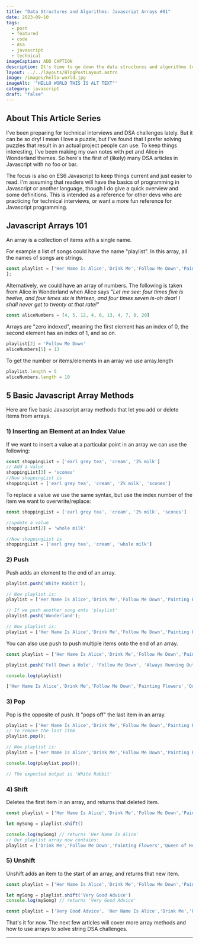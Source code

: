 ```yaml
---
title: "Data Structures and Algorithms: Javascript Arrays #01"
date: 2023-09-10
tags:
  - post
  - featured
  - code
  - dsa
  - javascript
  - technical
imageCaption: ADD CAPTION
description: It's time to go down the data structures and algorithms (dsa) rabbit hole. But let's make things more fun - no "foo" and "bar" here! This is a series of pet and Alice in Wonderland themed DSA articles. We're starting with the basics of arrays in Javascript.
layout: ../../layouts/BlogPostLayout.astro
image: /images/hello-world.jpg
imageAlt: '"HELLO WORLD THIS IS ALT TEXT"'
category: javascript
draft: "false"
---
```

## About This Article Series

I've been preparing for technical interviews and DSA challenges lately. But it can be so dry! I mean I love a puzzle, but I've found that I prefer solving puzzles that result in an actual project people can use. To keep things interesting, I've been making my own notes with pet and Alice in Wonderland themes. So here's the first of (likely) many DSA articles in Javascript with no foo or bar. 

The focus is also on ES6 Javascript to keep things current and just easier to read. I'm assuming that readers will have the basics of programming in Javascript or another language, though I do give a quick overview and some definitions. This is intended as a reference for other devs who are practicing for technical interviews, or want a more fun reference for Javascript programming.

## Javascript Arrays 101

An array is a collection of items with a single name.

For example a list of songs could have the name "playlist". In this array, all the names of songs are strings.

```js
const playlist = ['Her Name Is Alice','Drink Me','Follow Me Down','Painting Flowers','Queen of Hearts'
];
```
Alternatively, we could have an array of numbers. The following is taken from Alice in Wonderland when Alice says *"Let me see: four times five is twelve, and four times six is thirteen, and four times seven is-oh dear! I shall never get to twenty at that rate!"* 

```js
const aliceNumbers = [4, 5, 12, 4, 6, 13, 4, 7, 0, 20]
```

Arrays are "zero indexed", meaning the first element has an index of 0, the second element has an index of 1, and so on.

```js
playlist[2] = 'Follow Me Down'
aliceNumbers[5] = 13
```

To get the number or items/elements in an  array we use array.length

```js
playlist.length = 5
aliceNumbers.length = 10
```

## 5 Basic Javascript Array Methods 

Here are five basic Javascript array methods that let you add or delete items from arrays.

### 1) Inserting an Element at an Index Value

If we want to insert a value at a particular point in an array we can use the following:


```js
const shoppingList = ['earl grey tea', 'cream', '2% milk']
// Add a value
shoppingList[3] = 'scones'
//Now shoppingList is
shoppingList = ['earl grey tea', 'cream', '2% milk', 'scones']
```

To replace a value we use the same syntax, but use the index number of the item we want to overwrite/replace:

```js
const shoppingList = ['earl grey tea', 'cream', '2% milk', 'scones']

//update a value
shoppingList[2] = 'whole milk'

//Now shoppingList is
shoppingList = ['earl grey tea', 'cream', 'whole milk']
```
### 2) Push

Push adds an element to the end of an array.

```js
playlist.push('White Rabbit');

// Now playlist is:
playlist = ['Her Name Is Alice','Drink Me','Follow Me Down','Painting Flowers','Queen of Hearts', 'White Rabbit'];

// If we push another song onto 'playlist' 
playlist.push('Wonderland');

// Now playlist is:
playlist = ['Her Name Is Alice','Drink Me','Follow Me Down','Painting Flowers','Queen of Hearts', 'White Rabbit', 'Wonderland'];

```

You can also use push to push multiple items onto the end of an array.

```js
const playlist = ['Her Name Is Alice','Drink Me','Follow Me Down','Painting Flowers','Queen of Hearts', 'White Rabbit', 'Wonderland'];

playlist.push('Fell Down a Hole', 'Follow Me Down', 'Always Running Out of Time')

console.log(playlist)

['Her Name Is Alice','Drink Me','Follow Me Down','Painting Flowers','Queen of Hearts', 'White Rabbit', 'Wonderland', 'Fell Down a Hole', 'Follow Me Down', 'Always Running Out of Time'];
```

### 3) Pop

Pop is the opposite of push. It "pops off" the last item in an array.

```js
playlist = ['Her Name Is Alice','Drink Me','Follow Me Down','Painting Flowers','Queen of Hearts', 'White Rabbit', 'Wonderland'];
// To remove the last item
playlist.pop(); 

// Now playlist is:
playlist = ['Her Name Is Alice','Drink Me','Follow Me Down','Painting Flowers','Queen of Hearts', 'White Rabbit'];

console.log(playlist.pop());

// The expected output is 'White Rabbit'

```


### 4) Shift

Deletes the first item in an array, and returns that deleted item.

```js
const playlist = ['Her Name Is Alice','Drink Me','Follow Me Down','Painting Flowers','Queen of Hearts', 'White Rabbit', 'Wonderland'];

let mySong = playlist.shift()

console.log(mySong) // returns 'Her Name Is Alice'
// Our playlist array now contains:
playlist = ['Drink Me','Follow Me Down','Painting Flowers','Queen of Hearts', 'White Rabbit', 'Wonderland'];
```

### 5) Unshift

Unshift adds an item to the start of an array, and returns that new item.

```js
const playlist = ['Her Name Is Alice','Drink Me','Follow Me Down','Painting Flowers','Queen of Hearts', 'White Rabbit', 'Wonderland'];

let mySong = playlist.shift('Very Good Advice')
console.log(mySong) // returns 'Very Good Advice'

const playlist = ['Very Good Advice', 'Her Name Is Alice','Drink Me','Follow Me Down','Painting Flowers','Queen of Hearts', 'White Rabbit', 'Wonderland'];
```


That's it for now. The next few articles will cover more array methods and how to use arrays to solve string DSA challenges.
___
